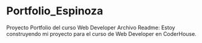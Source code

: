 # Portfolio_Espinoza
Proyecto Portfolio del curso Web Developer
Archivo Readme: Estoy construyendo mi proyecto para el curso de Web Developer en CoderHouse.
